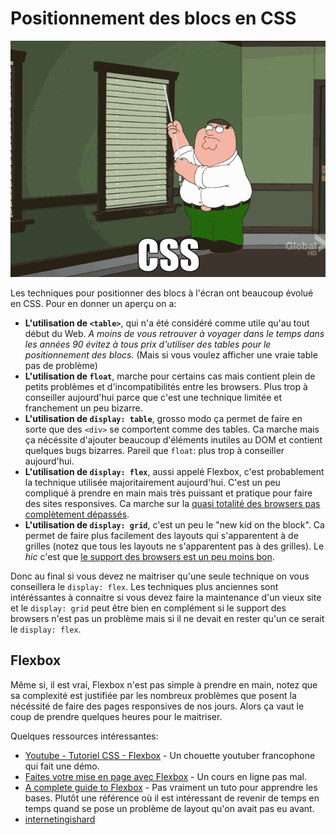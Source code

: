 # Positionnement des blocs en CSS

![css](css.gif)

Les techniques pour positionner des blocs à l'écran ont beaucoup évolué en CSS. Pour en donner un aperçu on a:

* **L'utilisation de `<table>`**, qui n'a été considéré comme utile qu'au tout début du Web. *A moins de vous retrouver à voyager dans le temps dans les années 90 évitez à tous prix d'utiliser des tables pour le positionnement des blocs.* (Mais si vous voulez afficher une vraie table pas de problème)
* **L'utilisation de `float`**, marche pour certains cas mais contient plein de petits problèmes et d'incompatibilités entre les browsers. Plus trop à conseiller aujourd'hui parce que c'est une technique limitée et franchement un peu bizarre.
* **L'utilisation de `display: table`**, grosso modo ça permet de faire en sorte que des `<div>` se comportent comme des tables. Ca marche mais ça nécéssite d'ajouter beaucoup d'éléments inutiles au DOM et contient quelques bugs bizarres. Pareil que `float`: plus trop à conseiller aujourd'hui.
* **L'utilisation de `display: flex`**, aussi appelé Flexbox, c'est probablement la technique utilisée majoritairement aujourd'hui. C'est un peu compliqué à prendre en main mais très puissant et pratique pour faire des sites responsives. Ca marche sur la [quasi totalité des browsers pas complètement dépassés](https://caniuse.com/#search=flex).
* **L'utilisation de `display: grid`**, c'est un peu le "new kid on the block". Ca permet de faire plus facilement des layouts qui s'apparentent à de grilles (notez que tous les layouts ne s'apparentent pas à des grilles). Le *hic* c'est que [le support des browsers est un peu moins bon](https://caniuse.com/#feat=css-grid).

Donc au final si vous devez ne maitriser qu'une seule technique on vous conseillera le `display: flex`. Les techniques plus anciennes sont intéréssantes à connaitre si vous devez faire la maintenance d'un vieux site et le `display: grid` peut être bien en complément si le support des browsers n'est pas un problème mais si il ne devait en rester qu'un ce serait le `display: flex`.

## Flexbox

Même si, il est vrai, Flexbox n'est pas simple à prendre en main, notez que sa complexité est justifiée par les nombreux problèmes que posent la nécéssité de faire des pages responsives de nos jours. Alors ça vaut le coup de prendre quelques heures pour le maitriser.

Quelques ressources intéressantes:

* [Youtube - Tutoriel CSS - Flexbox](https://www.youtube.com/watch?v=LNqBKTeeiWo) - Un chouette youtuber francophone qui fait une démo.
* [Faites votre mise en page avec Flexbox](https://openclassrooms.com/fr/courses/1603881-apprenez-a-creer-votre-site-web-avec-html5-et-css3/3298561-faites-votre-mise-en-page-avec-flexbox) - Un cours en ligne pas mal.
* [A complete guide to Flexbox](https://css-tricks.com/snippets/css/a-guide-to-flexbox/) - Pas vraiment un tuto pour apprendre les bases. Plutôt une référence où il est intéressant de revenir de temps en temps quand se pose un problème de layout qu'on avait pas eu avant.
* [internetingishard](https://internetingishard.com/)
